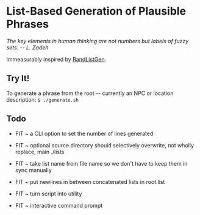 # List-Based Generation of Plausible Phrases
*The key elements in human thinking are not numbers but labels of fuzzy sets. -- L. Zadeh*

Immeasurably inspired by [RandListGen](http://www.path-o-logic.com/misc/RandListGen_sample.html).

## Try It!

To generate a phrase from the root -- currently an NPC or location description:
`$ ./generate.sh`


## Todo

* FIT ~ a CLI option to set the number of lines generated

* FIT ~ optional source directory should selectively overwrite, not wholly replace, main ./lists
* FIT ~ take list name from file name so we don't have to keep them in sync manually
* FIT ~ put newlines in between concatenated lists in root.list
* FIT ~ turn script into utility

* FIT ~ interactive command prompt
